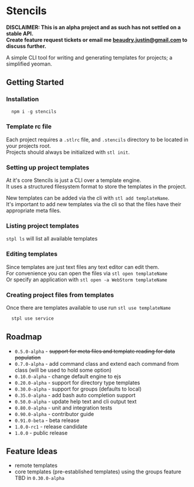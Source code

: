 Stencils
=============

**DISCLAIMER:  This is an alpha project and as such has not settled on a stable API.<br/>
Create feature request tickets or email me beaudry.justin@gmail.com to discuss further.**

A simple CLI tool for writing and generating templates for projects; a simplified yeoman.

## Getting Started

### Installation

```javascript
  npm i -g stencils
```

### Template rc file

Each project requires a `.stlrc` file, and `.stencils` directory to be located in your projects root.</br>
Projects should always be initialized with `stl init`.

### Setting up project templates
   
At it's core Stencils is just a CLI over a template engine.<br/>
It uses a structured filesystem format to store the templates in the project.

New templates can be added via the cli with `stl add templateName`.<br/>
It's important to add new templates via the cli so that the files have their appropriate meta files.
 
### Listing project templates 

`stpl ls` will list all available templates

### Editing templates

Since templates are just text files any text editor can edit them.<br/>
For convenience you can open the files via `stl open templateName`<br/> 
Or specify an application with `stl open -a WebStorm templateName`
 
### Creating project files from templates

Once there are templates available to use run `stl use templateName`

```bash
  stpl use service
```

## Roadmap

* `0.5.0-alpha`   - ~~support for meta files and template reading for data population~~
* `0.7.0-alpha`   - add command class and extend each command from class (will be used to hold some option)
* `0.10.0-alpha`  - change default engine to ejs
* `0.20.0-alpha`  - support for directory type templates
* `0.30.0-alpha`  - support for groups (defaults to local)
* `0.35.0-alpha`  - add bash auto completion support
* `0.50.0-alpha`  - update help text and cli output text
* `0.80.0-alpha`  - unit and integration tests
* `0.90.0-alpha`  - contributor guide
* `0.91.0-beta`   - beta release
* `1.0.0-rc1`     - release candidate
* `1.0.0`         - public release

## Feature Ideas

* remote templates
* core templates (pre-established templates) using the groups feature TBD in `0.30.0-alpha`
